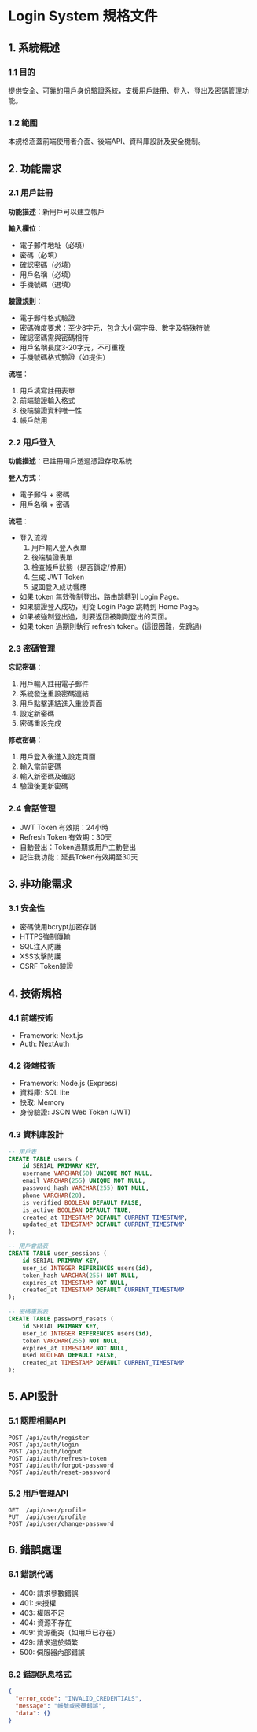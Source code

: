 # Login System 規格文件

## 1. 系統概述

### 1.1 目的

提供安全、可靠的用戶身份驗證系統，支援用戶註冊、登入、登出及密碼管理功能。

### 1.2 範圍

本規格涵蓋前端使用者介面、後端API、資料庫設計及安全機制。

## 2. 功能需求

### 2.1 用戶註冊

**功能描述**：新用戶可以建立帳戶

**輸入欄位**：

- 電子郵件地址（必填）
- 密碼（必填）
- 確認密碼（必填）
- 用戶名稱（必填）
- 手機號碼（選填）

**驗證規則**：

- 電子郵件格式驗證
- 密碼強度要求：至少8字元，包含大小寫字母、數字及特殊符號
- 確認密碼需與密碼相符
- 用戶名稱長度3-20字元，不可重複
- 手機號碼格式驗證（如提供）

**流程**：

1. 用戶填寫註冊表單
2. 前端驗證輸入格式
3. 後端驗證資料唯一性
4. 帳戶啟用

### 2.2 用戶登入

**功能描述**：已註冊用戶透過憑證存取系統

**登入方式**：

- 電子郵件 + 密碼
- 用戶名稱 + 密碼

**流程**：

- 登入流程
  1. 用戶輸入登入表單
  2. 後端驗證表單
  3. 檢查帳戶狀態（是否鎖定/停用）
  4. 生成 JWT Token
  5. 返回登入成功響應
- 如果 token 無效強制登出，路由跳轉到 Login Page。
- 如果驗證登入成功，則從 Login Page 跳轉到 Home Page。
- 如果被強制登出過，則要返回被剛剛登出的頁面。
- 如果 token 過期則執行 refresh token。(這很困難，先跳過)

### 2.3 密碼管理

**忘記密碼**：

1. 用戶輸入註冊電子郵件
2. 系統發送重設密碼連結
3. 用戶點擊連結進入重設頁面
4. 設定新密碼
5. 密碼重設完成

**修改密碼**：

1. 用戶登入後進入設定頁面
2. 輸入當前密碼
3. 輸入新密碼及確認
4. 驗證後更新密碼

### 2.4 會話管理

- JWT Token 有效期：24小時
- Refresh Token 有效期：30天
- 自動登出：Token過期或用戶主動登出
- 記住我功能：延長Token有效期至30天

## 3. 非功能需求

### 3.1 安全性

- 密碼使用bcrypt加密存儲
- HTTPS強制傳輸
- SQL注入防護
- XSS攻擊防護
- CSRF Token驗證

## 4. 技術規格

### 4.1 前端技術

- Framework: Next.js
- Auth: NextAuth

### 4.2 後端技術

- Framework: Node.js (Express)
- 資料庫: SQL lite
- 快取: Memory
- 身份驗證: JSON Web Token (JWT)

### 4.3 資料庫設計

```sql
-- 用戶表
CREATE TABLE users (
    id SERIAL PRIMARY KEY,
    username VARCHAR(50) UNIQUE NOT NULL,
    email VARCHAR(255) UNIQUE NOT NULL,
    password_hash VARCHAR(255) NOT NULL,
    phone VARCHAR(20),
    is_verified BOOLEAN DEFAULT FALSE,
    is_active BOOLEAN DEFAULT TRUE,
    created_at TIMESTAMP DEFAULT CURRENT_TIMESTAMP,
    updated_at TIMESTAMP DEFAULT CURRENT_TIMESTAMP
);

-- 用戶會話表
CREATE TABLE user_sessions (
    id SERIAL PRIMARY KEY,
    user_id INTEGER REFERENCES users(id),
    token_hash VARCHAR(255) NOT NULL,
    expires_at TIMESTAMP NOT NULL,
    created_at TIMESTAMP DEFAULT CURRENT_TIMESTAMP
);

-- 密碼重設表
CREATE TABLE password_resets (
    id SERIAL PRIMARY KEY,
    user_id INTEGER REFERENCES users(id),
    token VARCHAR(255) NOT NULL,
    expires_at TIMESTAMP NOT NULL,
    used BOOLEAN DEFAULT FALSE,
    created_at TIMESTAMP DEFAULT CURRENT_TIMESTAMP
);
```

## 5. API設計

### 5.1 認證相關API

```http
POST /api/auth/register
POST /api/auth/login
POST /api/auth/logout
POST /api/auth/refresh-token
POST /api/auth/forgot-password
POST /api/auth/reset-password
```

### 5.2 用戶管理API

```http
GET  /api/user/profile
PUT  /api/user/profile
POST /api/user/change-password
```

## 6. 錯誤處理

### 6.1 錯誤代碼

- 400: 請求參數錯誤
- 401: 未授權
- 403: 權限不足
- 404: 資源不存在
- 409: 資源衝突（如用戶已存在）
- 429: 請求過於頻繁
- 500: 伺服器內部錯誤

### 6.2 錯誤訊息格式

```json
{
  "error_code": "INVALID_CREDENTIALS",
  "message": "帳號或密碼錯誤",
  "data": {}
}
```
